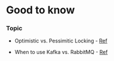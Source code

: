 # Good to know

### Topic

* Optimistic vs. Pessimitic Locking - [Ref](https://stackoverflow.com/questions/129329/optimistic-vs-pessimistic-locking "Stack Overflow")

* When to use Kafka vs. RabbitMQ - [Ref](https://aws.amazon.com/compare/the-difference-between-rabbitmq-and-kafka/ "AWS Docs")
